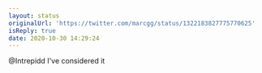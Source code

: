 ```yaml
---
layout: status
originalUrl: 'https://twitter.com/marcgg/status/1322183827775770625'
isReply: true
date: 2020-10-30 14:29:24
---
```


@Intrepidd I've considered it
